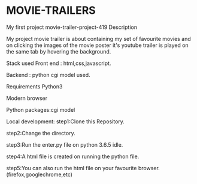 # MOVIE-TRAILERS
My first project
movie-trailer-project-419
Description

My project movie trailer is about containing my set of favourite movies and on clicking the images of the movie poster it's youtube trailer is played on the same tab by hovering the background.

Stack used
Front end : html,css,javascript.

Backend : python cgi model used.

Requirements
Python3

Modern browser

Python packages:cgi model

Local development:
step1:Clone this Repository.

step2:Change the directory.

step3:Run the enter.py file on python 3.6.5 idle.

step4:A html file is created on running the python file.

step5:You can also run the html file on your favourite browser.
      (firefox,googlechrome,etc)

